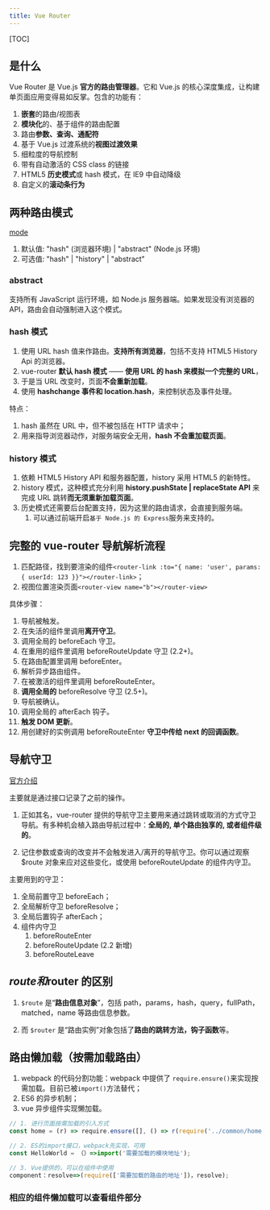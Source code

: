 ```yaml
---
title: Vue Router
---
```


[TOC]

## 是什么

Vue Router 是 Vue.js **官方的路由管理器**。它和 Vue.js 的核心深度集成，让构建单页面应用变得易如反掌。包含的功能有：

1. **嵌套**的路由/视图表
2. **模块化**的、基于组件的路由配置
3. 路由**参数、查询、通配符**
4. 基于 Vue.js 过渡系统的**视图过渡效果**
5. 细粒度的导航控制
6. 带有自动激活的 CSS class 的链接
7. HTML5 **历史模式**或 hash 模式，在 IE9 中自动降级
8. 自定义的**滚动条行为**

## 两种路由模式

[mode](https://router.vuejs.org/zh/api/#mode)

1. 默认值: "hash" (浏览器环境) | "abstract" (Node.js 环境)
2. 可选值: "hash" | "history" | "abstract"

### abstract

支持所有 JavaScript 运行环境，如 Node.js 服务器端。如果发现没有浏览器的 API，路由会自动强制进入这个模式。

### hash 模式

1. 使用 URL hash 值来作路由。**支持所有浏览器**，包括不支持 HTML5 History Api 的浏览器。
2. vue-router **默认 hash 模式** —— **使用 URL 的 hash 来模拟一个完整的 URL**，
3. 于是当 URL 改变时，页面**不会重新加载**。
4. 使用 **hashchange 事件和 location.hash**，来控制状态及事件处理。

特点：

1. hash 虽然在 URL 中，但不被包括在 HTTP 请求中；
2. 用来指导浏览器动作，对服务端安全无用，**hash 不会重加载页面**。

### history 模式

1. 依赖 HTML5 History API 和服务器配置，history 采用 HTML5 的新特性。
2. history 模式，这种模式充分利用 **history.pushState | replaceState API** 来完成 URL 跳转**而无须重新加载页面**。
3. 历史模式还需要后台配置支持，因为这里的路由请求，会直接到服务端。
   1. 可以通过前端开启`基于 Node.js 的 Express`服务来支持的。

## 完整的 vue-router 导航解析流程

1. 匹配路径，找到要渲染的组件`<router-link :to="{ name: 'user', params: { userId: 123 }}"></router-link>`；
2. 视图位置渲染页面`<router-view name="b"></router-view>`

具体步骤：

1. 导航被触发。
2. 在失活的组件里调用**离开守卫**。
3. 调用全局的 beforeEach 守卫。
4. 在重用的组件里调用 beforeRouteUpdate 守卫 (2.2+)。
5. 在路由配置里调用 beforeEnter。
6. 解析异步路由组件。
7. 在被激活的组件里调用 beforeRouteEnter。
8. **调用全局的** beforeResolve 守卫 (2.5+)。
9. 导航被确认。
10. 调用全局的 afterEach 钩子。
11. **触发 DOM 更新**。
12. 用创建好的实例调用 beforeRouteEnter **守卫中传给 next 的回调函数**。

## 导航守卫

[官方介绍](https://router.vuejs.org/zh/guide/advanced/navigation-guards.html#%E5%AF%BC%E8%88%AA%E5%AE%88%E5%8D%AB)

主要就是通过接口记录了之前的操作。

1. 正如其名，vue-router 提供的导航守卫主要用来通过跳转或取消的方式守卫导航。有多种机会植入路由导航过程中：**全局的, 单个路由独享的, 或者组件级的**。

2. 记住参数或查询的改变并不会触发进入/离开的导航守卫。你可以通过观察 \$route 对象来应对这些变化，或使用 beforeRouteUpdate 的组件内守卫。

主要用到的守卫：

1. 全局前置守卫 beforeEach；
2. 全局解析守卫 beforeResolve；
3. 全局后置钩子 afterEach；
4. 组件内守卫
   1. beforeRouteEnter
   2. beforeRouteUpdate (2.2 新增)
   3. beforeRouteLeave

## $route和$router 的区别

1. `$route` 是“**路由信息对象**”，包括 path，params，hash，query，fullPath，matched，name 等路由信息参数。

2. 而 `$router` 是“路由实例”对象包括了**路由的跳转方法，钩子函数**等。

## 路由懒加载（按需加载路由）

1. webpack 的代码分割功能：webpack 中提供了 `require.ensure()`来实现按需加载。目前已被`import()`方法替代；
2. ES6 的异步机制；
3. vue 异步组件实现懒加载。

```js
// 1. 进行页面按需加载的引入方式
const home = (r) => require.ensure([], () => r(require('../common/home.vue')));

// 2. ES的import接口，webpack先实现，可用
const HelloWorld = （）=>import('需要加载的模块地址');

// 3. Vue提供的，可以在组件中使用
component：resolve=>(require(['需要加载的路由的地址'])，resolve);
```

### 相应的组件懒加载可以查看组件部分
